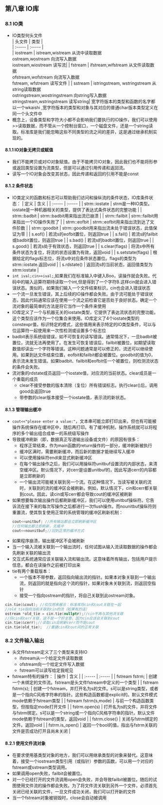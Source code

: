## 第八章 IO库
### 8.1 IO类
  + IO类型何头文件   
    | 头文件 | 类型 |    
    | :----- | :----- |    
    | iostream |  istream,wistream 从流中读取数据<br> ostream,wostream 向流写入数据<br>iostream,wiostream 读写流|
    | fstream | ifstream,wifstream 从文件读取数据<br> ofstream,wofstream 向流写入数据<br> fstream, wfstream 读写文件 | 
    | sstream | istringstream, wstringstream 从string读取数据<br> ostringstream,wostringstream 向string写入数据<br> stringstream,wstringstream 读写string| 
    宽字符版本的类型和函数的名字都以一个wkaishi ,宽字符版本的类型和对象与其对应的普通char版本类型定义在同一个头文件中
  + 概念上，设备类型和字符大小都不会影响我们要执行的IO操作，我们可以使用>>读取数据，而不管从一个控制台窗口，一个磁盘文件，还是一个string读取。标准库是我们能忽略这些不同类型的流之间的差异，这是通过继承机制实现的。

#### 8.1.1 IO对象无拷贝或赋值
  + 我们不能拷贝或对IO对象赋值。由于不能拷贝IO对象，因此我们也不能将形参或返回类型设置为流类型，但是可以通过引用传递和返回流。
  + 读写一个IO对象会改变其状态，因此传递和返回的引用不能是const

#### 8.1.2 条件状态
  + IO类定义的函数和标志可以帮助我们访问和操纵流的条件状态，IO库条件状态：
    | 定义 | 含义 |
    | :----- | :----- |
    | strm::iostate | strm是一种IO类型。iostate是一种机器相关的类型，提供了表达式条件状态的完整功能 | 
    | strm::badbit | strm::badbit用来指出流已崩溃 |
    | strm::failbit | strm::failbit用来指出一个IO操作失败了 | 
    | strm::eofbit | strm::eofbit用来指出流到达了文件阶数 |
    | strm::goodbit | strm::goodbit用来指出流未处于错误状态，此值保证为零 |
    | s.eof() | 若流s的eofbit置位，则返回true | 
    | s.fail() | 若流s的failbit或badbit置位，则返回true | 
    | s.bad() | 若流s的badbit置位，则返回true | 
    | s.good() | 若流s处于有效状态，则返回true | 
    | s.clear(flags) | 将流s中所有条件状态为复位，将流的状态设置为有效，返回void | 
    | s.setstate(flags) | 根据给定的flags标志位，将流s中对应条件状态置位。flags的类型为strm::iostate.返回void |
    | s.rdstate() | 返回流s的当前状态，返回值类型为strm:iostate | 
  + `int ival;cin>>ival;`,如果我们在标准输入中键入Boo，读操作就会失败。代码中的输入运算符期待读取一个int,但是得到了一个字符B.这样cin就会进入错误状态。类似的，如果我们输入一个文件结束标识，cin也会进入错误状态
  + 一个流一旦发生错误，其上后续的IO操作都会失败。由于流可能处于错误状态，因此代码通常应该在使用一个流之前检查它是否处于良好状态。确定一个流对象的最简单的方法是将它当作一个条件来使用
  + IO库定义了一个与机器无关的iostate类型，它提供了表达流状态的完整功能，这个类型应该作为一个位集合来使用。IO库定义了4个iostate类型的constexpr值，标识特定的模式，这些值用来表示特定的IO类型条件，可以与位运算符一起使用来一次性检测或设置多个标志位
  + badbit表示系统级错误，如不可恢复的读写错误。通常情况下，一旦badbit被置位，流就无法再使用了。在发生可恢复错误后，failbit被置位，如期望读取数值却读出一个字符等错误。这种问题通常是可以修正的，流还可以继续使用。如果到达文件结束位置，eofbit和failbit都会被置位。goodbit的值为0，表示流未发生错误。如果badbit、failbit和eofbit任一个被置位，则检测流状态的条件会失败。
  + 流对象的rdstate成员返回一个iostate值，对应流的当前状态。clear成员是一个重载的成员
    + clear不接受参数的版本清除（复位）所有错误标志。执行clear()后，调用good会返回true
    + 带参数的clear版本接受一个iostate值，表示流的新状态。

#### 8.1.3 管理输出缓冲
  + `cout<<"please enter a value:"`，文本串可能立即打印出来，但也有可能被操作系统保存在缓冲区中，随后再打印。有了缓冲机制，操作系统就可以将程序的多个输出组合成单一的系统级写操作
  + 导致缓冲刷新（即，数据真正写道输出设备或文件）的原因有很多：
    + 程序正常结束，作为main函数的return操作的一部分，缓冲刷新被执行
    + 缓冲区满时，需要刷新缓冲，而后新的数据才能继续写入缓冲
    + 可以使用操纵符endl来显式刷新缓冲区
    + 在每个输出操作之后，我们可以用操纵符unitbuf设置流的内部状态，来清空缓冲区。默认情况下，对cerr是设置unitbuf的，因此写道cerr的内容都是立即刷新的
    + 一个输出流可能被关联到另一个流。在这种情况下，当读写被关联的流时，关联到的流的缓冲区会被刷新。例如，默认情况下，cin和cerr都关联到cout。因此，读cin或写cerr都会导致cout的缓冲区被刷新
  + 如果想要每次输出操作后都刷新缓冲区，我们可以使用unitbuf操纵符。它告诉流在接下来的每次写操作之后都进行一次flush操作。而nounitbuf操纵符则重置流，使其恢复使用正常的系统管理的缓冲区刷新机制：
    ```cpp
    cout<<unitbuf; //所有输出都会立即刷新缓冲区
    //任何输出都立即刷新，无缓冲
    cout<<nounitbuf;//回到正常的缓冲方式
    ```
  + 如果程序崩溃，输出缓冲区不会被刷新
  + 当一个输入流被关联到一个输出流时，任何试图从输入流读取数据的操作都会先刷新关联的输出流
  + 交互式系统通常应该关联输入流和输出流。这意味着所有输出，包括用户提示信息，都会在读操作之前被打印出来
  + tie有两个重载版本：
    + 一个版本不带参数，返回指向输出流的指针。如果本对象关联到一个输出流，则返回的就是指向这个流的指针，如果对象未关联到流，则返回空指针
    + 接受一个指向ostream的指针，将自己关联到此ostream对象。
   ```cpp
   cin.tie(&cout); //仅仅用来展示：标准库将cin和cout关联在一起
   //old_tie指向当前关联到cin的流（如果有的话）
   ostream *old_tie = cin.tie(nullptr);//cin不再与其他流关联
   //将cin和cerr关联，这不是一个好主意，因为cin应该会关联到cout
   cin.tie(&cerr);//读取cin会刷新cerr而不是cout
   cin.tie(old_tie);  //重建cin和cout间的正常关联
   ```
   
### 8.2 文件输入输出
  + 头文件fstream定义了三个类型来支持IO
    + ifstream从一个给定文件读取数据
    + ofstream向一个给定文件写入数据
    + fstream可以读写给定我呢见
  + fstream特有的操作：
    | 操作 | 含义 |
    | :----- | :----- |
    | fstream fstrm; | 创建一个未绑定的文件流。fstream是头文件fstream中定义的一个类型 |
    | fstream fstrm(s); | 创建一个fstream，并打开名为s的文件。s可以是string类型，或者是一个指向C风格字符串的指针。这些构造函数都是explicit的。默认文件模式mode依赖于fstream类型 | 
    | fstream fstrm(s,mode) | 与前一个构造函数类型，但按指定mode打开文件 |
    | fstrm.open(s) | 打开名为s的文件，并将文件与fstrm绑定。s可以是一个string或一个指向C风格字符串的指针。默认文件mode依赖于fstream的类型，返回void |
    | fstrm.close() | 关闭与fstrm绑定的文件。返回void |
    | fstrm.is_open() | 返回一个bool的值，指出与fstrm关联的文件是否成功打开且尚未关闭 |

#### 8.2.1 使用文件流对象
  + 在要求使用基类型对象的地方，我们可以用继承类型的对象来替代。这意味着，接受一个iostream类型引用（或指针）参数的函数，可以用一个对应的fstream或sstream类型调用。
  + 如果调用open失败，failbit会被置位。
  + 对一个已经打开的文件流调用open会失败，并会导致failbit被置位。随后的试图使用文件流的操作都会失败。为了将文件流关联到另外一个文件，必须首先关闭已经关联的文件，一旦文件成功关闭，我们可以打开新的文件
  + 当一个fstream对象被销毁时，close会自动被调用



